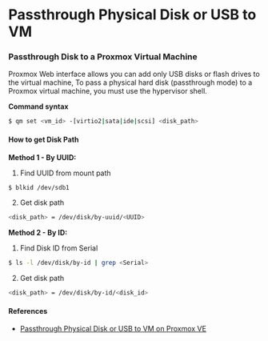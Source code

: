 # Passthrough Physical Disk or USB to VM

### Passthrough Disk to a Proxmox Virtual Machine

Proxmox Web interface allows you can add only USB disks or flash drives to the virtual machine, To pass a physical hard disk (passthrough mode) to a Proxmox virtual machine, you must use the hypervisor shell.

**Command syntax**

```bash
$ qm set <vm_id> -[virtio2|sata|ide|scsi] <disk_path>
```

#### How to get Disk Path

**Method 1 - By UUID:**

1. Find UUID from mount path

```bash
$ blkid /dev/sdb1
```

2. Get disk path

```bash
<disk_path> = /dev/disk/by-uuid/<UUID>
```

**Method 2 - By ID:**

1. Find Disk ID from Serial

```bash
$ ls -l /dev/disk/by-id | grep <Serial>
```

2. Get disk path

```bash
<disk_path> = /dev/disk/by-id/<disk_id>
```

#### References

- [Passthrough Physical Disk or USB to VM on Proxmox VE](https://poweradm.com/passthrough-disk-vm-proxmox/)
